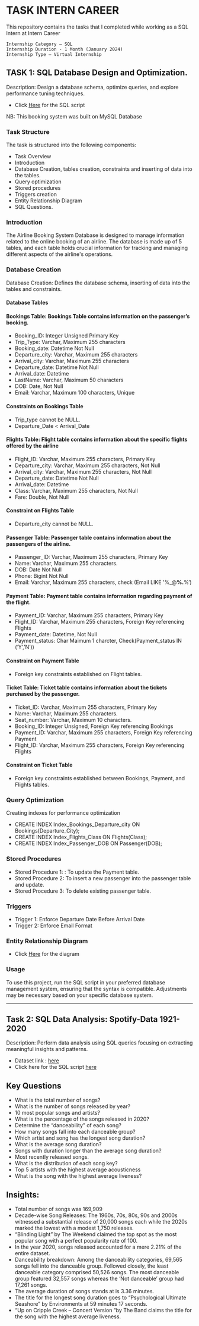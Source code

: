 # TASK INTERN CAREER 
This repository contains the tasks that I completed while working as a SQL Intern at Intern Career

    Internship Category – SQL 
    Internship Duration - 1 Month (January 2024)
    Internship Type – Virtual Internship
 

## TASK 1: SQL Database Design and Optimization.
Description: Design a database schema, optimize queries, and explore performance tuning techniques.
- Click [Here](https://github.com/Mayreeobi/Task-Intern-Career/blob/main/airline.sql) for the SQL script

NB: This booking system was built on MySQL Database

### Task Structure
The task is structured into the following components:
-	Task Overview
-	Introduction
-	Database Creation, tables creation, constraints and inserting of data into the tables.
-	Query optimization
-	Stored procedures
-	Triggers creation
-	Entity Relationship Diagram
-	SQL Questions.

### Introduction
The Airline Booking System Database is designed to manage information related to the online booking of an airline. The database is made up of 5 tables, and each table holds crucial information for tracking and managing different aspects of the airline's operations.

### Database Creation
Database Creation: Defines the database schema, inserting of data into the tables and constraints.

#### Database Tables
#### Bookings Table: Bookings Table contains information on the passenger’s booking.
-	Booking_ID: Integer Unsigned Primary Key
-	Trip_Type: Varchar, Maximum 255 characters
-	Booking_date: Datetime Not Null
-	Departure_city: Varchar, Maximum 255 characters
-	Arrival_city: Varchar, Maximum 255 characters
-	Departure_date: Datetime Not Null
-	Arrival_date: Datetime
-	LastName: Varchar, Maximum 50 characters
-	DOB: Date, Not Null
-	Email: Varchar, Maximum 100 characters, Unique

#### Constraints on Bookings Table
-	Trip_type cannot be NULL.
-	Departure_Date < Arrival_Date

#### Flights Table: Flight table contains information about the specific flights offered by the airline
-	Flight_ID: Varchar, Maximum 255 characters, Primary Key
-	Departure_city: Varchar, Maximum 255 characters, Not Null
-	Arrival_city: Varchar, Maximum 255 characters, Not Null
-	Departure_date: Datetime Not Null
-	Arrival_date: Datetime
-	Class: Varchar, Maximum 255 characters, Not Null
-	Fare: Double, Not Null

#### Constraint on Flights Table
-	Departure_city cannot be NULL.

#### Passenger Table: Passenger table contains information about the passengers of the airline.
-   Passenger_ID: Varchar, Maximum 255 characters, Primary Key
-   Name: Varchar, Maximum 255 characters.
-   DOB: Date Not Null
-   Phone: Bigint Not Null
-   Email: Varchar, Maximum 255 characters, check (Email LIKE '%_@__%.__%’)

#### Payment Table: Payment table  contains information regarding payment of the flight.
-	Payment_ID: Varchar, Maximum 255 characters, Primary Key
-	Flight_ID: Varchar, Maximum 255 characters, Foreign Key referencing Flights
-	Payment_date: Datetime, Not Null
-	Payment_status: Char Maimum 1 charcter, Check(Payment_status IN (‘Y’,’N’))

#### Constraint on Payment Table
-	Foreign key constraints established on Flight tables.

#### Ticket Table: Ticket table contains information about the tickets purchased by the passenger.
-	Ticket_ID: Varchar, Maximum 255 characters, Primary Key
-	Name: Varchar, Maximum 255 characters.
-	Seat_number: Varchar, Maximum 10 characters.
-	Booking_ID: Integer Unsigned, Foreign Key referencing Bookings
-	Payment_ID: Varchar, Maximum 255 characters, Foreign Key referencing Payment
-	Flight_ID: Varchar, Maximum 255 characters, Foreign Key referencing Flights

#### Constraint on Ticket Table
-	Foreign key constraints established between Bookings, Payment, and Flights tables.

### Query Optimization
Creating indexes for performance optimization
-   CREATE INDEX Index_Bookings_Departure_city ON Bookings(Departure_City);
-   CREATE INDEX Index_Flights_Class ON Flights(Class);
-   CREATE INDEX Index_Passenger_DOB ON Passenger(DOB);


### Stored Procedures
-   Stored Procedure 1: : To update the Payment table.
-   Stored Procedure 2: To insert a new passenger into the passenger table and update.
-   Stored Procedure 3: To delete existing passenger table.

### Triggers
-   Trigger 1: Enforce Departure Date Before Arrival Date
-   Trigger 2: Enforce Email Format 

### Entity Relationship Diagram
 - Click [Here](https://github.com/Mayreeobi/Task-Intern-Career/blob/main/Database%20ERD.png) for the diagram
 
### Usage
To use this project, run the SQL script in your preferred database management system, ensuring that the syntax is compatible. Adjustments may be necessary based on your specific database system.



------------------------------------------------------------------------



## Task 2: SQL Data Analysis: Spotify-Data 1921-2020
Description: Perform data analysis using SQL queries focusing on extracting meaningful insights and patterns.
*  Dataset link : [here](https://github.com/Mayreeobi/Task-Intern-Career/blob/main/%F0%9F%8E%A7%F0%9F%93%BB%20Spotify%20data%20-20240113T150317Z-001.zip)
*  Click here for the SQL script [here](https://github.com/Mayreeobi/Task-Intern-Career/blob/main/Spotify.sql)

## Key Questions
-	What is the total number of songs?
-	What is the number of songs released by year?
-	10 most popular songs and artists?
-	What is the percentage of the songs released in 2020? 
-	Determine the “danceability” of each song? 
-	How many songs fall into each danceable group?
-	Which artist and song has the longest song duration?
-	What is the average song duration?
- Songs with duration longer than the average song duration?
- Most recently released songs.
- What is the distribution of each song key?
- Top 5 artists with the highest average acousticness
- What is the song with the highest average liveness?

## Insights:
- Total number of songs was 169,909 
- Decade-wise Song Releases: The 1960s, 70s, 80s, 90s and 2000s witnessed a substantial release of 20,000 songs each while the 2020s marked the lowest with a modest 1,750 releases.
- “Blinding Light” by The Weekend claimed the top spot as the most popular song with a perfect popularity rate of 100. 
- In the year 2020, songs released accounted for a mere 2.21% of the entire dataset.
- Danceability breakdown: Among the danceability categories, 69,565 songs fell into the danceable group. Followed closely, the least danceable category comprised 50,526 songs. The most danceable group featured 32,557 songs whereas the ‘Not danceable’ group had 17,261 songs. 
- The average duration of songs stands at is 3.36 minutes.
- The title for the longest song duration goes to “Psychological Ultimate Seashore” by Environments at 59 minutes 17 seconds. 
- “Up on Cripple Creek – Concert Version “by The Band claims the title for the song with the  highest average liveness.
